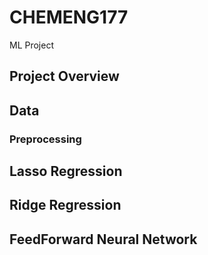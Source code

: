 # CHEMENG177
ML Project
## Project Overview

## Data
### Preprocessing

## Lasso Regression
## Ridge Regression
## FeedForward Neural Network
